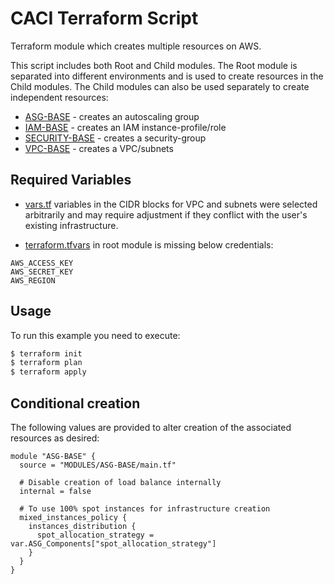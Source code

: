# CACI Terraform Script

Terraform module which creates multiple resources on AWS.

This script includes both Root and Child modules. The Root module is separated into different environments and is used to create resources in the Child modules. The Child modules can also be used separately to create independent resources:

- [ASG-BASE](https://github.com/elbeloved/CACI_Script/tree/main/MODULES/ASG-BASE) - creates an autoscaling group
- [IAM-BASE](https://github.com/elbeloved/CACI_Script/tree/main/MODULES/IAM-BASE) - creates an IAM instance-profile/role
- [SECURITY-BASE](https://github.com/elbeloved/CACI_Script/tree/main/MODULES/SECURITY-BASE) - creates a security-group
- [VPC-BASE](https://github.com/elbeloved/CACI_Script/tree/main/MODULES/VPC-BASE) - creates a VPC/subnets

## Required Variables

- [vars.tf](https://github.com/elbeloved/CACI_Script/tree/main/Environment/DEV/us-east-1/vars.tf) variables in the CIDR blocks for VPC and subnets were selected arbitrarily and may require adjustment if they conflict with the user's existing infrastructure.

- [terraform.tfvars](https://github.com/elbeloved/CACI_Script/tree/main/Environment/DEV/us-east-1/terraform.tfvars) in root module is missing below credentials:

```hcl
AWS_ACCESS_KEY
AWS_SECRET_KEY
AWS_REGION
```

## Usage

To run this example you need to execute:

```bash
$ terraform init
$ terraform plan
$ terraform apply
```

## Conditional creation

The following values are provided to alter creation of the associated resources as desired:

```hcl
module "ASG-BASE" {
  source = "MODULES/ASG-BASE/main.tf"

  # Disable creation of load balance internally
  internal = false

  # To use 100% spot instances for infrastructure creation 
  mixed_instances_policy {
    instances_distribution {
      spot_allocation_strategy = var.ASG_Components["spot_allocation_strategy"]
    }
  }
}
```
